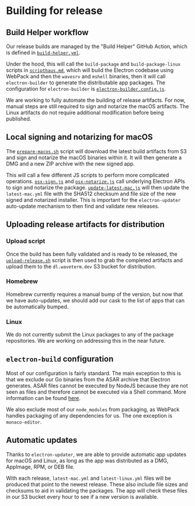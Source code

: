 # Building for release

## Build Helper workflow

Our release builds are managed by the "Build Helper" GitHub Action, which is defined 
in [`build-helper.yml`](../.github/workflows/build-helper.yml).

Under the hood, this will call the `build-package` and `build-package-linux` scripts in
[`scripthaus.md`](../scripthaus.md), which will build the Electron codebase using
WebPack and then the `wavesrv` and `mshell` binaries, then it will call `electron-builder`
to generate the distributable app packages. The configuration for `electron-builder`
is [`electron-builder.config.js`](../electron-builder.config.js).

We are working to fully automate the building of release artifacts. For now,
manual steps are still required to sign and notarize the macOS artifacts. The
Linux artifacts do not require additional modification before being published.

## Local signing and notarizing for macOS

The [`prepare-macos.sh`](./prepare-macos.sh) script will download the latest build
artifacts from S3 and sign and notarize the macOS binaries within it. It will then
generate a DMG and a new ZIP archive with the new signed app.

This will call a few different JS scripts to perform more complicated operations.
[`osx-sign.js`](./osx-sign.js) and [`osx-notarize.js`](./osx-notarize.js) call
underlying Electron APIs to sign and notarize the package.
[`update-latest-mac.js`](./update-latest-mac.js) will then update the `latest-mac.yml`
file with the SHA512 checksum and file size of the new signed and notarized installer. This
is important for the `electron-updater` auto-update mechanism to then find and validate new releases.

## Uploading release artifacts for distribution

### Upload script

Once the build has been fully validated and is ready to be released, the
[`upload-release.sh`](./upload-release.sh) script is then used to grab the completed
artifacts and upload them to the `dl.waveterm.dev` S3 bucket for distribution.

### Homebrew

Homebrew currently requires a manual bump of the version, but now that we have auto-updates,
we should add our cask to the list of apps that can be automatically bumped.

### Linux

We do not currently submit the Linux packages to any of the package repositories. We
are working on addressing this in the near future.

## `electron-build` configuration

Most of our configuration is fairly standard. The main exception to this is that we exclude
our Go binaries from the ASAR archive that Electron generates. ASAR files cannot be executed
by NodeJS because they are not seen as files and therefore cannot be executed via a Shell
command. More information can be found
[here](https://www.electronjs.org/docs/latest/tutorial/asar-archives#executing-binaries-inside-asar-archive).

We also exclude most of our `node_modules` from packaging, as WebPack handles packaging
of any dependencies for us. The one exception is `monaco-editor`.

## Automatic updates

Thanks to `electron-updater`, we are able to provide automatic app updates for macOS and Linux,
as long as the app was distributed as a DMG, AppImage, RPM, or DEB file.

With each release, `latest-mac.yml` and `latest-linux.yml` files will be produced that point to the
newest release. These also include file sizes and checksums to aid in validating the packages. The app
will check these files in our S3 bucket every hour to see if a new version is available.
